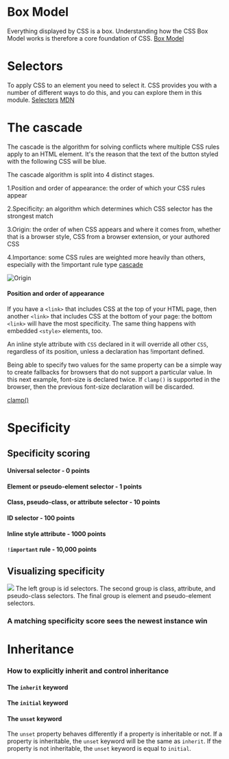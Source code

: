 # Box Model
Everything displayed by CSS is a box. Understanding how the CSS Box Model works is therefore a core foundation of CSS.
[Box Model](https://web.dev/learn/css/box-model/)
# Selectors
To apply CSS to an element you need to select it. CSS provides you with a number of different ways to do this, and you can explore them in this module.
[Selectors](https://web.dev/learn/css/selectors/)
[MDN](https://developer.mozilla.org/en-US/docs/Web/CSS/CSS_Selectors)
# The cascade
The cascade is the algorithm for solving conflicts where multiple CSS rules apply to an HTML element. It's the reason that the text of the button styled with the following CSS will be blue.

The cascade algorithm is split into 4 distinct stages.

1.Position and order of appearance: the order of which your CSS rules appear

2.Specificity: an algorithm which determines which CSS selector has the strongest match

3.Origin: the order of when CSS appears and where it comes from, whether that is a browser style, CSS from a browser extension, or your authored CSS

4.Importance: some CSS rules are weighted more heavily than others, especially with the !important rule type
[cascade](https://web.dev/learn/css/the-cascade/)

![Origin](https://web-dev.imgix.net/image/VbAJIREinuYvovrBzzvEyZOpw5w1/zPdaZ6G11oYrgJ78EfF7.svg)

#### Position and order of appearance
If you have a ```<link>``` that includes CSS at the top of your HTML page, then another ```<link>``` that includes CSS at the bottom of your page: the bottom ```<link>``` will have the most specificity. The same thing happens with embedded ```<style>``` elements, too. 

An inline style attribute with ```CSS``` declared in it will override all other ```CSS```, regardless of its position, unless a declaration has !important defined.

Being able to specify two values for the same property can be a simple way to create fallbacks for browsers that do not support a particular value. In this next example, font-size is declared twice. If ```clamp()``` is supported in the browser, then the previous font-size declaration will be discarded.

[clamp()](https://developer.mozilla.org/en-US/docs/Web/CSS/clamp)

# Specificity

## Specificity scoring
#### Universal selector - 0 points
#### Element or pseudo-element selector - 1 points
#### Class, pseudo-class, or attribute selector - 10 points
#### ID selector - 100 points
#### Inline style attribute - 1000 points
#### ```!important``` rule - 10,000 points
## Visualizing specificity
![](https://web-dev.imgix.net/image/VbAJIREinuYvovrBzzvEyZOpw5w1/McrFhjqHXMznUzXbRuJ6.svg)
The left group is id selectors. The second group is class, attribute, and pseudo-class selectors. The final group is element and pseudo-element selectors.
### A matching specificity score sees the newest instance win

# Inheritance

### How to explicitly inherit and control inheritance
#### The ```inherit``` keyword
#### The ```initial``` keyword
#### The ```unset``` keyword
The ```unset``` property behaves differently if a property is inheritable or not. If a property is inheritable, the ```unset``` keyword will be the same as ```inherit```. If the property is not inheritable, the ```unset``` keyword is equal to ```initial```.